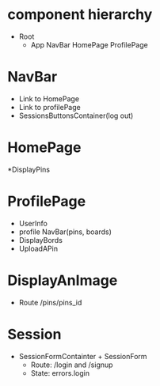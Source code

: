 # component hierarchy

- Root
  - App NavBar HomePage ProfilePage

# NavBar

- Link to HomePage
- Link to profilePage
- SessionsButtonsContainer(log out)

# HomePage

\*DisplayPins

# ProfilePage

- UserInfo
- profile NavBar(pins, boards)
- DisplayBords
- UploadAPin

# DisplayAnImage

- Route /pins/pins_id

# Session

- SessionFormContainter + SessionForm
  - Route: /login and /signup
  - State: errors.login
